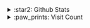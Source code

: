 <details>
  <summary>:star2: Github Stats</summary>
  <a href="https://github.com/anuraghazra/github-readme-stats" target="_blank">
    <img align="left" alt="YIU's Github Stats" src="https://github-readme-stats-usaginya.vercel.app/api?username=usaginya&show_icons=true&hide_border=true&hide=contribs&theme=dracula" />
  </a>
</details>

<details>
  <summary>:paw_prints: Visit Count</summary>
  <a href="https://count.getloli.com/" target="_blank">
    <img align="left" alt=":usaginya" src="https://count.getloli.com/get/@:usaginya?theme=rule34" />
  </a>
</details>
